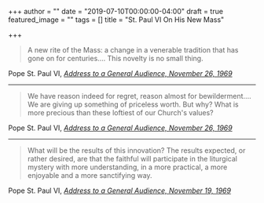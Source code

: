 +++
author = ""
date = "2019-07-10T00:00:00-04:00"
draft = true
featured_image = ""
tags = []
title = "St. Paul VI On His New Mass"

+++
> A new rite of the Mass: a change in a venerable tradition that has gone on for centuries.… This novelty is no small thing.

Pope St. Paul VI, [_Address to a General Audience, November 26, 1969_](https://www.ewtn.com/library/papaldoc/p6691126.htm "Address to a General Audience, November 26, 1969")

***

> We have reason indeed for regret, reason almost for bewilderment.… We are giving up something of priceless worth. But why? What is more precious than these loftiest of our Church's values?

Pope St. Paul VI, [_Address to a General Audience, November 26, 1969_](https://www.ewtn.com/library/papaldoc/p6691126.htm "Address to a General Audience, November 26, 1969")

***

> What will be the results of this innovation? The results expected, or rather desired, are that the faithful will participate in the liturgical mystery with more understanding, in a more practical, a more enjoyable and a more sanctifying way.

Pope St. Paul VI, [_Address to a General Audience, November 19, 1969_](https://www.ewtn.com/library/PAPALDOC/P6601119.HTM "Address to a General Audience, November 19, 1969")